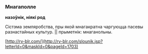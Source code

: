 ### Мнагаполле
**назоўнік, ніякі род**

Сістэма земляробства, пры якой мнагакратна чаргуюцца пасевы разнастайных культур. || прыметнік: мнаганольны.

<a rel="author">[http://rv-blr.com/](http://rv-blr.com/slounik.jsp?letterId=0&maskId=0&pageId=1703)</a>
